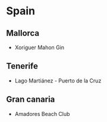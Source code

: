 # Spain

## Mallorca

 - Xoriguer Mahon Gin

## Tenerife
- Lago Martiánez - Puerto de la Cruz

## Gran canaria
- Amadores Beach Club
